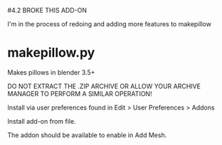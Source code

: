 #4.2 BROKE THIS ADD-ON

I'm in the process of redoing and adding more features to makepillow 

# makepillow.py
Makes pillows in blender 3.5+

DO NOT EXTRACT THE .ZIP ARCHIVE OR ALLOW YOUR ARCHIVE MANAGER TO PERFORM A SIMILAR OPERATION!

Install via user preferences found in Edit > User Preferences > Addons

Install add-on from file. 

The addon should be available to enable in Add Mesh.
